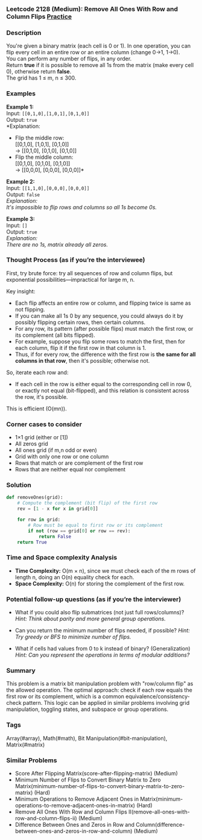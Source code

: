 ### Leetcode 2128 (Medium): Remove All Ones With Row and Column Flips [Practice](https://leetcode.com/problems/remove-all-ones-with-row-and-column-flips)

### Description  
You're given a binary matrix (each cell is 0 or 1). In one operation, you can flip every cell in an entire row or an entire column (change 0→1, 1→0).  
You can perform any number of flips, in any order.  
Return **true** if it is possible to remove all 1s from the matrix (make every cell 0), otherwise return **false**.  
The grid has 1 ≤ m, n ≤ 300.

### Examples  

**Example 1:**  
Input: `[[0,1,0],[1,0,1],[0,1,0]]`  
Output: `true`  
*Explanation:  
- Flip the middle row:  
  [[0,1,0], [1,0,1], [0,1,0]]  
  → [[0,1,0], [0,1,0], [0,1,0]]  
- Flip the middle column:  
  [[0,1,0], [0,1,0], [0,1,0]]  
  → [[0,0,0], [0,0,0], [0,0,0]]*

**Example 2:**  
Input: `[[1,1,0],[0,0,0],[0,0,0]]`  
Output: `false`  
*Explanation:  
It's impossible to flip rows and columns so all 1s become 0s.*

**Example 3:**  
Input: `[]`  
Output: `true`  
*Explanation:  
There are no 1s, matrix already all zeros.*

### Thought Process (as if you’re the interviewee)  
First, try brute force: try all sequences of row and column flips, but exponential possibilities—impractical for large m, n.

Key insight:  
- Each flip affects an entire row or column, and flipping twice is same as not flipping.
- If you can make all 1s 0 by any sequence, you could always do it by possibly flipping certain rows, then certain columns.
- For any row, its pattern (after possible flips) must match the first row, or its complement (all bits flipped).
- For example, suppose you flip some rows to match the first, then for each column, flip it if the first row in that column is 1.
- Thus, if for every row, the difference with the first row is **the same for all columns in that row**, then it's possible; otherwise not.

So, iterate each row and:
- If each cell in the row is either equal to the corresponding cell in row 0, or exactly not equal (bit-flipped), and this relation is consistent across the row, it's possible.

This is efficient (O(mn)).

### Corner cases to consider  
- 1×1 grid (either  or [1])
- All zeros grid
- All ones grid (if m,n odd or even)
- Grid with only one row or one column
- Rows that match or are complement of the first row
- Rows that are neither equal nor complement

### Solution

```python
def removeOnes(grid):
    # Compute the complement (bit flip) of the first row
    rev = [1 - x for x in grid[0]]

    for row in grid:
        # Row must be equal to first row or its complement
        if not (row == grid[0] or row == rev):
            return False
    return True
```

### Time and Space complexity Analysis  

- **Time Complexity:** O(m × n), since we must check each of the m rows of length n, doing an O(n) equality check for each.
- **Space Complexity:** O(n) for storing the complement of the first row.

### Potential follow-up questions (as if you’re the interviewer)  

- What if you could also flip submatrices (not just full rows/columns)?
  *Hint: Think about parity and more general group operations.*

- Can you return the minimum number of flips needed, if possible?
  *Hint: Try greedy or BFS to minimize number of flips.*

- What if cells had values from 0 to k instead of binary? (Generalization)
  *Hint: Can you represent the operations in terms of modular additions?*

### Summary
This problem is a matrix bit manipulation problem with "row/column flip" as the allowed operation. The optimal approach: check if each row equals the first row or its complement, which is a common equivalence/consistency-check pattern. This logic can be applied in similar problems involving grid manipulation, toggling states, and subspace or group operations.

### Tags
Array(#array), Math(#math), Bit Manipulation(#bit-manipulation), Matrix(#matrix)

### Similar Problems
- Score After Flipping Matrix(score-after-flipping-matrix) (Medium)
- Minimum Number of Flips to Convert Binary Matrix to Zero Matrix(minimum-number-of-flips-to-convert-binary-matrix-to-zero-matrix) (Hard)
- Minimum Operations to Remove Adjacent Ones in Matrix(minimum-operations-to-remove-adjacent-ones-in-matrix) (Hard)
- Remove All Ones With Row and Column Flips II(remove-all-ones-with-row-and-column-flips-ii) (Medium)
- Difference Between Ones and Zeros in Row and Column(difference-between-ones-and-zeros-in-row-and-column) (Medium)